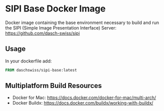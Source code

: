# SIPI Base Docker Image

Docker image containing the base environment necessary to build and run the SIPI (Simple Image Presentation Interface) Server: <https://github.com/dasch-swiss/sipi>

## Usage

In your dockerfile add:

```Dockerfile
FROM daschswiss/sipi-base:latest
```

## Multiplatform Build Resources

- Docker for Mac: <https://docs.docker.com/docker-for-mac/multi-arch/>
- Docker Buildx: <https://docs.docker.com/buildx/working-with-buildx/>
